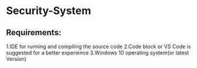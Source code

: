 # Security-System

## Requirements:

1.IDE for running and compiling the source code 
2.Code block or VS Code is suggested for a better experience
3.Windows 10 operating system(or latest Version)
